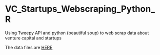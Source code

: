 # VC_Startups_Webscraping_Python_R
Using Tweepy API and python (beautiful soup) to web scrap data about venture capital and startups  
  
The data files are [HERE](https://github.com/shuHelicopter/VC_Startups_Webscraping_Python_R/tree/master/VC_Startups_Webscraping_Python_R/data)
